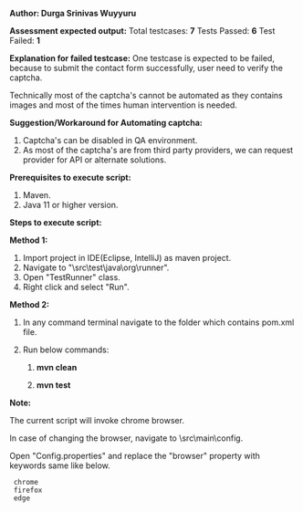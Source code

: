 **Author: Durga Srinivas Wuyyuru**


**Assessment expected output:**
Total testcases: **7**
Tests Passed: **6**
Test Failed: **1**

**Explanation for failed testcase:** 
One testcase is expected to be failed, because to submit the contact form successfully, user need to verify the captcha.

Technically most of the captcha's cannot be automated as they contains images and most of the times human intervention is needed.

**Suggestion/Workaround for Automating captcha:**
1. Captcha's can be disabled in QA environment.
2. As most of the captcha's are from third party providers, we can request provider for API or alternate solutions.

**Prerequisites to execute script:**
1. Maven.
2. Java 11 or higher version.

**Steps to execute script:**

**Method 1:**

1. Import project in IDE(Eclipse, IntelliJ) as maven project.
2. Navigate to "\src\test\java\org\runner".
3. Open "TestRunner" class.
4. Right click and select "Run".

**Method 2:**
1. In any command terminal navigate to the folder which contains pom.xml file.
2. Run below commands:

    1) **mvn clean**
   
    2) **mvn test**

**Note:**

 The current script will invoke chrome browser.
 
 In case of changing the browser, navigate to \src\main\config.
 
 Open "Config.properties" and replace the "browser" property with keywords same like below.
 
     chrome
     firefox
     edge

